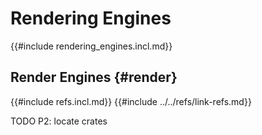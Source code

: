 # Rendering Engines

{{#include rendering_engines.incl.md}}

## Render Engines {#render}

{{#include refs.incl.md}}
{{#include ../../refs/link-refs.md}}

<div class="hidden">
TODO P2: locate crates
</div>
